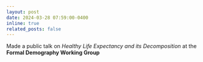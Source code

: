 ```yaml
---
layout: post
date: 2024-03-28 07:59:00-0400
inline: true
related_posts: false
---
```


Made a public talk on <a href="https://www.youtube.com/watch?v=xPscZoWZnOU" style="color: inherit; text-decoration: none;">*Healthy Life Expectancy and its Decomposition*</a> at the **Formal Demography Working Group**